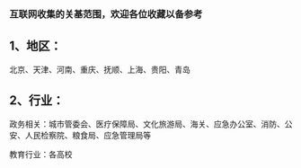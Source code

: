 ### 互联网收集的关基范围，欢迎各位收藏以备参考

## 1、地区：
北京、天津、河南、重庆、抚顺、上海、贵阳、青岛

## 2、行业：
政务相关：城市管委会、医疗保障局、文化旅游局、海关、应急办公室、消防、公安、人民检察院、粮食局、应急管理局等

教育行业：各高校

